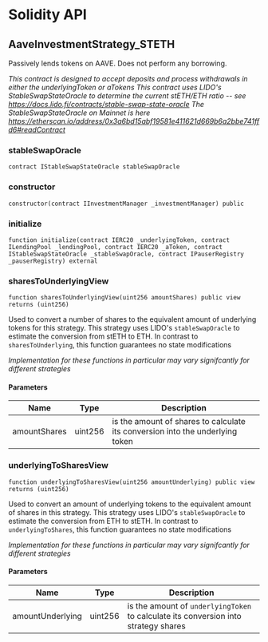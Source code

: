 # Solidity API

## AaveInvestmentStrategy_STETH

Passively lends tokens on AAVE. Does not perform any borrowing.

_This contract is designed to accept deposits and process withdrawals in *either* the underlyingToken or aTokens
This contract uses LIDO's StableSwapStateOracle to determine the current stETH/ETH ratio -- see https://docs.lido.fi/contracts/stable-swap-state-oracle
The StableSwapStateOracle on Mainnet is here https://etherscan.io/address/0x3a6bd15abf19581e411621d669b6a2bbe741ffd6#readContract_

### stableSwapOracle

```solidity
contract IStableSwapStateOracle stableSwapOracle
```

### constructor

```solidity
constructor(contract IInvestmentManager _investmentManager) public
```

### initialize

```solidity
function initialize(contract IERC20 _underlyingToken, contract ILendingPool _lendingPool, contract IERC20 _aToken, contract IStableSwapStateOracle _stableSwapOracle, contract IPauserRegistry _pauserRegistry) external
```

### sharesToUnderlyingView

```solidity
function sharesToUnderlyingView(uint256 amountShares) public view returns (uint256)
```

Used to convert a number of shares to the equivalent amount of underlying tokens for this strategy.
This strategy uses LIDO's `stableSwapOracle` to estimate the conversion from stETH to ETH.
In contrast to `sharesToUnderlying`, this function guarantees no state modifications

_Implementation for these functions in particular may vary signifcantly for different strategies_

#### Parameters

| Name | Type | Description |
| ---- | ---- | ----------- |
| amountShares | uint256 | is the amount of shares to calculate its conversion into the underlying token |

### underlyingToSharesView

```solidity
function underlyingToSharesView(uint256 amountUnderlying) public view returns (uint256)
```

Used to convert an amount of underlying tokens to the equivalent amount of shares in this strategy.
This strategy uses LIDO's `stableSwapOracle` to estimate the conversion from ETH to stETH.
In contrast to `underlyingToShares`, this function guarantees no state modifications

_Implementation for these functions in particular may vary signifcantly for different strategies_

#### Parameters

| Name | Type | Description |
| ---- | ---- | ----------- |
| amountUnderlying | uint256 | is the amount of `underlyingToken` to calculate its conversion into strategy shares |

